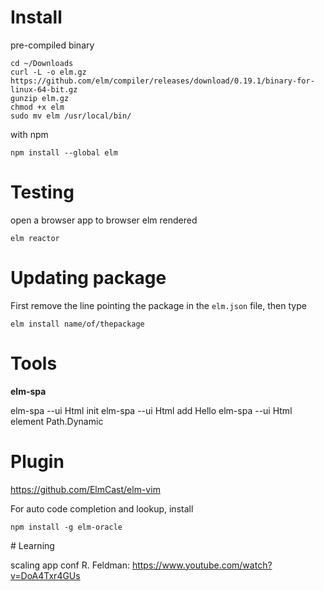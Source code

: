 
# Install

pre-compiled binary 

    cd ~/Downloads
    curl -L -o elm.gz https://github.com/elm/compiler/releases/download/0.19.1/binary-for-linux-64-bit.gz
    gunzip elm.gz
    chmod +x elm
    sudo mv elm /usr/local/bin/

with npm 

    npm install --global elm

# Testing

open a browser app to browser elm rendered

    elm reactor

# Updating package

First remove the line pointing the package in the `elm.json` file, then type 

    elm install name/of/thepackage

# Tools

**elm-spa**

elm-spa --ui Html init
elm-spa --ui Html add Hello
elm-spa --ui Html element Path.Dynamic

# Plugin

https://github.com/ElmCast/elm-vim

For auto code completion and lookup, install

    npm install -g elm-oracle


# Learning

scaling app conf R. Feldman: https://www.youtube.com/watch?v=DoA4Txr4GUs

